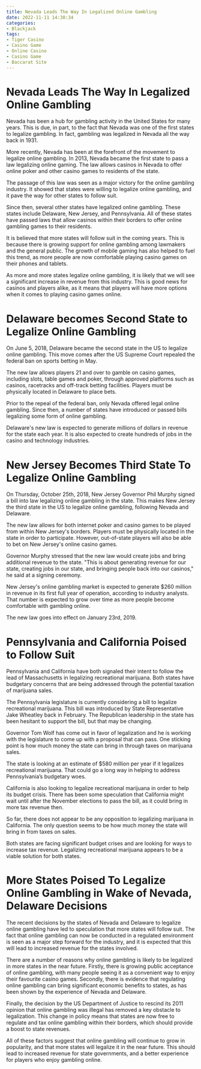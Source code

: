 ```yaml
---
title: Nevada Leads The Way In Legalized Online Gambling
date: 2022-11-11 14:38:34
categories:
- Blackjack
tags:
- Tiger Casino
- Casino Game
- Online Casino
- Casino Game
- Baccarat Site
---
```



#  Nevada Leads The Way In Legalized Online Gambling

Nevada has been a hub for gambling activity in the United States for many years. This is due, in part, to the fact that Nevada was one of the first states to legalize gambling. In fact, gambling was legalized in Nevada all the way back in 1931.

More recently, Nevada has been at the forefront of the movement to legalize online gambling. In 2013, Nevada became the first state to pass a law legalizing online gaming. The law allows casinos in Nevada to offer online poker and other casino games to residents of the state.

The passage of this law was seen as a major victory for the online gambling industry. It showed that states were willing to legalize online gambling, and it pave the way for other states to follow suit.

Since then, several other states have legalized online gambling. These states include Delaware, New Jersey, and Pennsylvania. All of these states have passed laws that allow casinos within their borders to offer online gambling games to their residents.

It is believed that more states will follow suit in the coming years. This is because there is growing support for online gambling among lawmakers and the general public. The growth of mobile gaming has also helped to fuel this trend, as more people are now comfortable playing casino games on their phones and tablets.

As more and more states legalize online gambling, it is likely that we will see a significant increase in revenue from this industry. This is good news for casinos and players alike, as it means that players will have more options when it comes to playing casino games online.

#  Delaware becomes Second State to Legalize Online Gambling

On June 5, 2018, Delaware became the second state in the US to legalize online gambling. This move comes after the US Supreme Court repealed the federal ban on sports betting in May.

The new law allows players 21 and over to gamble on casino games, including slots, table games and poker, through approved platforms such as casinos, racetracks and off-track betting facilities. Players must be physically located in Delaware to place bets.

Prior to the repeal of the federal ban, only Nevada offered legal online gambling. Since then, a number of states have introduced or passed bills legalizing some form of online gambling.

Delaware's new law is expected to generate millions of dollars in revenue for the state each year. It is also expected to create hundreds of jobs in the casino and technology industries.

#  New Jersey Becomes Third State To Legalize Online Gambling

On Thursday, October 25th, 2018, New Jersey Governor Phil Murphy signed a bill into law legalizing online gambling in the state. This makes New Jersey the third state in the US to legalize online gambling, following Nevada and Delaware.

The new law allows for both internet poker and casino games to be played from within New Jersey's borders. Players must be physically located in the state in order to participate. However, out-of-state players will also be able to bet on New Jersey's online casino games.

Governor Murphy stressed that the new law would create jobs and bring additional revenue to the state. "This is about generating revenue for our state, creating jobs in our state, and bringing people back into our casinos," he said at a signing ceremony.

New Jersey's online gambling market is expected to generate $260 million in revenue in its first full year of operation, according to industry analysts. That number is expected to grow over time as more people become comfortable with gambling online.

The new law goes into effect on January 23rd, 2019.

#  Pennsylvania and California Poised to Follow Suit

Pennsylvania and California have both signaled their intent to follow the lead of Massachusetts in legalizing recreational marijuana. Both states have budgetary concerns that are being addressed through the potential taxation of marijuana sales.

The Pennsylvania legislature is currently considering a bill to legalize recreational marijuana. This bill was introduced by State Representative Jake Wheatley back in February. The Republican leadership in the state has been hesitant to support the bill, but that may be changing.

Governor Tom Wolf has come out in favor of legalization and he is working with the legislature to come up with a proposal that can pass. One sticking point is how much money the state can bring in through taxes on marijuana sales.

The state is looking at an estimate of $580 million per year if it legalizes recreational marijuana. That could go a long way in helping to address Pennsylvania’s budgetary woes.

California is also looking to legalize recreational marijuana in order to help its budget crisis. There has been some speculation that California might wait until after the November elections to pass the bill, as it could bring in more tax revenue then.

So far, there does not appear to be any opposition to legalizing marijuana in California. The only question seems to be how much money the state will bring in from taxes on sales.

Both states are facing significant budget crises and are looking for ways to increase tax revenue. Legalizing recreational marijuana appears to be a viable solution for both states.

#  More States Poised To Legalize Online Gambling in Wake of Nevada, Delaware Decisions

The recent decisions by the states of Nevada and Delaware to legalize online gambling have led to speculation that more states will follow suit. The fact that online gambling can now be conducted in a regulated environment is seen as a major step forward for the industry, and it is expected that this will lead to increased revenue for the states involved.

There are a number of reasons why online gambling is likely to be legalized in more states in the near future. Firstly, there is growing public acceptance of online gambling, with many people seeing it as a convenient way to enjoy their favourite casino games. Secondly, there is evidence that regulating online gambling can bring significant economic benefits to states, as has been shown by the experience of Nevada and Delaware.

Finally, the decision by the US Department of Justice to rescind its 2011 opinion that online gambling was illegal has removed a key obstacle to legalization. This change in policy means that states are now free to regulate and tax online gambling within their borders, which should provide a boost to state revenues.

All of these factors suggest that online gambling will continue to grow in popularity, and that more states will legalize it in the near future. This should lead to increased revenue for state governments, and a better experience for players who enjoy gambling online.